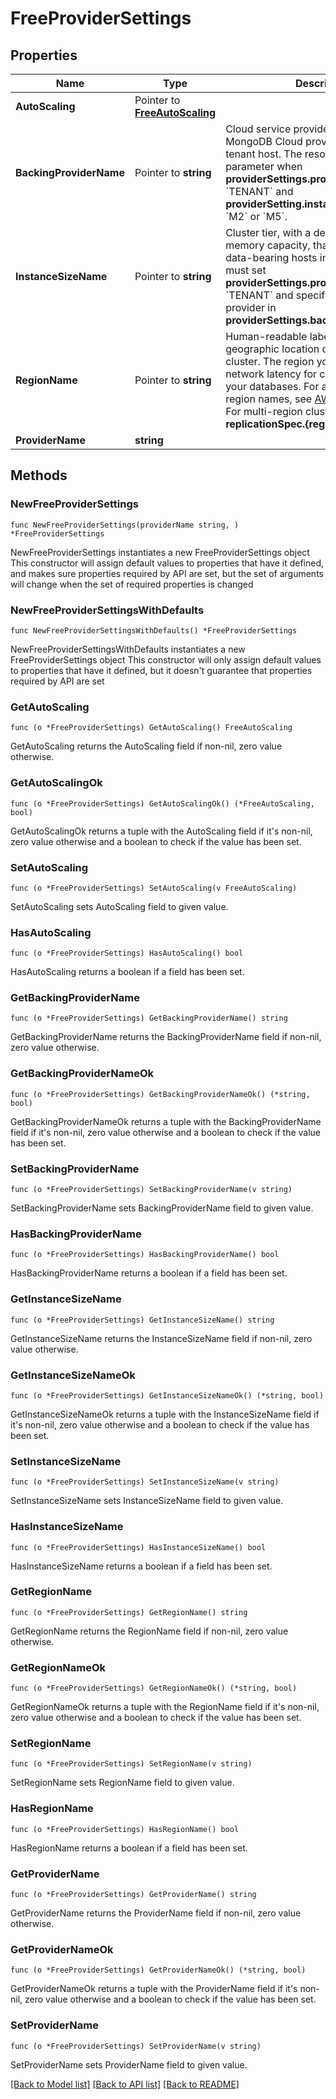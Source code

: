# FreeProviderSettings

## Properties

Name | Type | Description | Notes
------------ | ------------- | ------------- | -------------
**AutoScaling** | Pointer to [**FreeAutoScaling**](FreeAutoScaling.md) |  | [optional] 
**BackingProviderName** | Pointer to **string** | Cloud service provider on which MongoDB Cloud provisioned the multi-tenant host. The resource returns this parameter when **providerSettings.providerName** is &#x60;TENANT&#x60; and **providerSetting.instanceSizeName** is &#x60;M2&#x60; or &#x60;M5&#x60;. | [optional] 
**InstanceSizeName** | Pointer to **string** | Cluster tier, with a default storage and memory capacity, that applies to all the data-bearing hosts in your cluster. You must set **providerSettings.providerName** to &#x60;TENANT&#x60; and specify the cloud service provider in **providerSettings.backingProviderName**. | [optional] 
**RegionName** | Pointer to **string** | Human-readable label that identifies the geographic location of your MongoDB cluster. The region you choose can affect network latency for clients accessing your databases. For a complete list of region names, see [AWS](https://docs.atlas.mongodb.com/reference/amazon-aws/#std-label-amazon-aws), [GCP](https://docs.atlas.mongodb.com/reference/google-gcp/), and [Azure](https://docs.atlas.mongodb.com/reference/microsoft-azure/). For multi-region clusters, see **replicationSpec.{region}**. | [optional] 
**ProviderName** | **string** |  | 

## Methods

### NewFreeProviderSettings

`func NewFreeProviderSettings(providerName string, ) *FreeProviderSettings`

NewFreeProviderSettings instantiates a new FreeProviderSettings object
This constructor will assign default values to properties that have it defined,
and makes sure properties required by API are set, but the set of arguments
will change when the set of required properties is changed

### NewFreeProviderSettingsWithDefaults

`func NewFreeProviderSettingsWithDefaults() *FreeProviderSettings`

NewFreeProviderSettingsWithDefaults instantiates a new FreeProviderSettings object
This constructor will only assign default values to properties that have it defined,
but it doesn't guarantee that properties required by API are set

### GetAutoScaling

`func (o *FreeProviderSettings) GetAutoScaling() FreeAutoScaling`

GetAutoScaling returns the AutoScaling field if non-nil, zero value otherwise.

### GetAutoScalingOk

`func (o *FreeProviderSettings) GetAutoScalingOk() (*FreeAutoScaling, bool)`

GetAutoScalingOk returns a tuple with the AutoScaling field if it's non-nil, zero value otherwise
and a boolean to check if the value has been set.

### SetAutoScaling

`func (o *FreeProviderSettings) SetAutoScaling(v FreeAutoScaling)`

SetAutoScaling sets AutoScaling field to given value.

### HasAutoScaling

`func (o *FreeProviderSettings) HasAutoScaling() bool`

HasAutoScaling returns a boolean if a field has been set.

### GetBackingProviderName

`func (o *FreeProviderSettings) GetBackingProviderName() string`

GetBackingProviderName returns the BackingProviderName field if non-nil, zero value otherwise.

### GetBackingProviderNameOk

`func (o *FreeProviderSettings) GetBackingProviderNameOk() (*string, bool)`

GetBackingProviderNameOk returns a tuple with the BackingProviderName field if it's non-nil, zero value otherwise
and a boolean to check if the value has been set.

### SetBackingProviderName

`func (o *FreeProviderSettings) SetBackingProviderName(v string)`

SetBackingProviderName sets BackingProviderName field to given value.

### HasBackingProviderName

`func (o *FreeProviderSettings) HasBackingProviderName() bool`

HasBackingProviderName returns a boolean if a field has been set.

### GetInstanceSizeName

`func (o *FreeProviderSettings) GetInstanceSizeName() string`

GetInstanceSizeName returns the InstanceSizeName field if non-nil, zero value otherwise.

### GetInstanceSizeNameOk

`func (o *FreeProviderSettings) GetInstanceSizeNameOk() (*string, bool)`

GetInstanceSizeNameOk returns a tuple with the InstanceSizeName field if it's non-nil, zero value otherwise
and a boolean to check if the value has been set.

### SetInstanceSizeName

`func (o *FreeProviderSettings) SetInstanceSizeName(v string)`

SetInstanceSizeName sets InstanceSizeName field to given value.

### HasInstanceSizeName

`func (o *FreeProviderSettings) HasInstanceSizeName() bool`

HasInstanceSizeName returns a boolean if a field has been set.

### GetRegionName

`func (o *FreeProviderSettings) GetRegionName() string`

GetRegionName returns the RegionName field if non-nil, zero value otherwise.

### GetRegionNameOk

`func (o *FreeProviderSettings) GetRegionNameOk() (*string, bool)`

GetRegionNameOk returns a tuple with the RegionName field if it's non-nil, zero value otherwise
and a boolean to check if the value has been set.

### SetRegionName

`func (o *FreeProviderSettings) SetRegionName(v string)`

SetRegionName sets RegionName field to given value.

### HasRegionName

`func (o *FreeProviderSettings) HasRegionName() bool`

HasRegionName returns a boolean if a field has been set.

### GetProviderName

`func (o *FreeProviderSettings) GetProviderName() string`

GetProviderName returns the ProviderName field if non-nil, zero value otherwise.

### GetProviderNameOk

`func (o *FreeProviderSettings) GetProviderNameOk() (*string, bool)`

GetProviderNameOk returns a tuple with the ProviderName field if it's non-nil, zero value otherwise
and a boolean to check if the value has been set.

### SetProviderName

`func (o *FreeProviderSettings) SetProviderName(v string)`

SetProviderName sets ProviderName field to given value.



[[Back to Model list]](../README.md#documentation-for-models) [[Back to API list]](../README.md#documentation-for-api-endpoints) [[Back to README]](../README.md)


